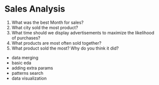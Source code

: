 # Sales Analysis

1) What was the best Month for sales?
2) What city sold the most product?
3) What time should we display advertisements to maximize the likelihood of purchases?
4) What products are most often sold together?
5) What product sold the most? Why do you think it did?

- data merging
- basic eda
- adding extra params
- patterns search
- data visualization
